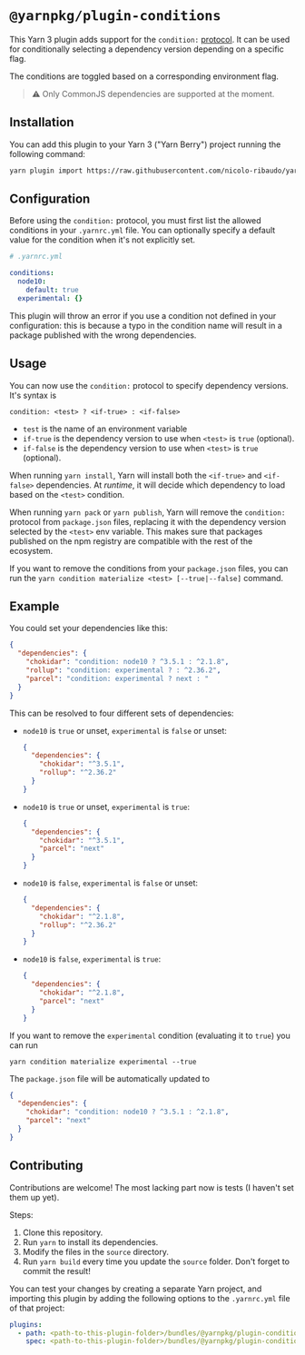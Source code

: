 # `@yarnpkg/plugin-conditions`

This Yarn 3 plugin adds support for the `condition:` [protocol](https://yarnpkg.com/features/protocols). It can be used for conditionally selecting a dependency version depending on a specific flag.

The conditions are toggled based on a corresponding environment flag.

> ⚠️ Only CommonJS dependencies are supported at the moment.

## Installation

You can add this plugin to your Yarn 3 ("Yarn Berry") project running the following command:

```bash
yarn plugin import https://raw.githubusercontent.com/nicolo-ribaudo/yarn-plugin-conditions/main/bundles/%40yarnpkg/plugin-conditions.js
```

## Configuration

Before using the `condition:` protocol, you must first list the allowed conditions in your `.yarnrc.yml` file. You can optionally specify a default value for the condition when it's not explicitly set.

```yaml
# .yarnrc.yml

conditions:
  node10:
    default: true
  experimental: {}
```

This plugin will throw an error if you use a condition not defined in your configuration: this is because a typo in the condition name will result in a package published with the wrong dependencies.

## Usage

You can now use the `condition:` protocol to specify dependency versions. It's syntax is

```
condition: <test> ? <if-true> : <if-false>
```

- `test` is the name of an environment variable
- `if-true` is the dependency version to use when `<test>` is `true` (optional).
- `if-false` is the dependency version to use when `<test>` is `true` (optional).

When running `yarn install`, Yarn will install both the `<if-true>` and `<if-false>` dependencies. At _runtime_, it will decide which dependency to load based on the `<test>` condition.

When running `yarn pack` or `yarn publish`, Yarn will remove the `condition:` protocol from `package.json` files, replacing it with the dependency version selected by the `<test>` env variable. This makes sure that packages published on the npm registry are compatible with the rest of the ecosystem.

If you want to remove the conditions from your `package.json` files, you can run the `yarn condition materialize <test> [--true|--false]` command.

## Example

You could set your dependencies like this:

```json
{
  "dependencies": {
    "chokidar": "condition: node10 ? ^3.5.1 : ^2.1.8",
    "rollup": "condition: experimental ? : ^2.36.2",
    "parcel": "condition: experimental ? next : "
  }
}
```

This can be resolved to four different sets of dependencies:

- `node10` is `true` or unset, `experimental` is `false` or unset:

  ```json
  {
    "dependencies": {
      "chokidar": "^3.5.1",
      "rollup": "^2.36.2"
    }
  }
  ```

- `node10` is `true` or unset, `experimental` is `true`:

  ```json
  {
    "dependencies": {
      "chokidar": "^3.5.1",
      "parcel": "next"
    }
  }
  ```

- `node10` is `false`, `experimental` is `false` or unset:

  ```json
  {
    "dependencies": {
      "chokidar": "^2.1.8",
      "rollup": "^2.36.2"
    }
  }
  ```

- `node10` is `false`, `experimental` is `true`:

  ```json
  {
    "dependencies": {
      "chokidar": "^2.1.8",
      "parcel": "next"
    }
  }
  ```

If you want to remove the `experimental` condition (evaluating it to `true`) you can run

```
yarn condition materialize experimental --true
```

The `package.json` file will be automatically updated to

```json
{
  "dependencies": {
    "chokidar": "condition: node10 ? ^3.5.1 : ^2.1.8",
    "parcel": "next"
  }
}
```

## Contributing

Contributions are welcome! The most lacking part now is tests (I haven't set them up yet).

Steps:

1. Clone this repository.
2. Run `yarn` to install its dependencies.
3. Modify the files in the `source` directory.
4. Run `yarn build` every time you update the `source` folder. Don't forget to commit the result!

You can test your changes by creating a separate Yarn project, and importing this plugin by adding the following options to the `.yarnrc.yml` file of that project:

```yaml
plugins:
  - path: <path-to-this-plugin-folder>/bundles/@yarnpkg/plugin-conditions.js
    spec: <path-to-this-plugin-folder>/bundles/@yarnpkg/plugin-conditions.js
```
